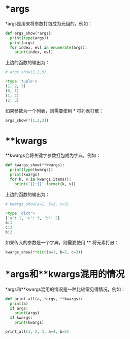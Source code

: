 # *args

*args是用来将参数打包成为元组的，例如：

```python
def args_show(*args):
  print(type(args))
  print(args)
  for index, evl in enumerate(args):
    print(index, evl)
```



上边的函数的输出为：

```python
# args_show(1,2,3)

<type 'tuple'>
(1, 2, 3)
(0, 1)
(1, 2)
(2, 3)
```



如果参数为一个列表，则需要使用 * 将列表打散：

```python
args_show(*[1,2,3])
```



# **kwargs

**kwargs会将关键字参数打包成为字典，例如：

```python
def kwargs_show(**kwargs): 	
  print(type(kwargs)) 	
  print(kwargs) 	
  for k, v in kwargs.items(): 		
    print('{}:{}'.format(k, v))
```



上边的函数的输出为：

```python
# kwargs_show(a=1, b=2, c=3) 

<type 'dict'> 
{'a': 1, 'c': 3, 'b': 2} 
a:1 
c:3 
b:2 
```



如果传入的参数是一个字典，则需要使用 ** 将元素打散：

```python
kwargs_show(**dict(a=1, b=2, c=3)) 
```



# *args和**kwargs混用的情况

*args和**kwargs混用的情况是一种比较常见得情况，例如：

```python
def print_all(a, *args, **kwargs): 	
  print(a) 	
  if args: 		
    print(args) 	
  if kwargs: 		
    print(kwargs)  

print_all(1, 2, 3, a=4, b=5) 
```

